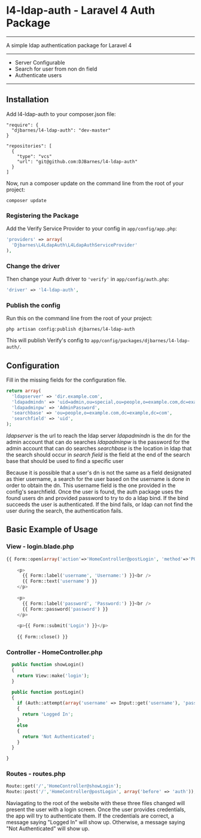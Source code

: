 # l4-ldap-auth - Laravel 4 Auth Package

---

A simple ldap authentication package for Laravel 4

---

* Server Configurable
* Search for user from non dn field
* Authenticate users

---

## Installation

Add l4-ldap-auth to your composer.json file:

```
"require": {
  "djbarnes/l4-ldap-auth": "dev-master"
}

"repositories": [
  {
    "type": "vcs"
    "url": "git@github.com:DJBarnes/l4-ldap-auth"
  }
]
```

Now, run a composer update on the command line from the root of your project:

    composer update

### Registering the Package

Add the Verify Service Provider to your config in ``app/config/app.php``:

```php
'providers' => array(
  'Djbarnes\L4LdapAuth\L4LdapAuthServiceProvider'
),
```

### Change the driver

Then change your Auth driver to ``'verify'`` in ``app/config/auth.php``:

```php
'driver' => 'l4-ldap-auth',
```

### Publish the config

Run this on the command line from the root of your project:

    php artisan config:publish djbarnes/l4-ldap-auth

This will publish Verify's config to ``app/config/packages/djbarnes/l4-ldap-auth/``.

## Configuration

Fill in the missing fields for the configuration file.

```php
return array(
  'ldapserver' => 'dir.example.com',
  'ldapadmindn' => 'uid=admin,ou=special,ou=people,o=example.com,dc=example,dc=com',
  'ldapadminpw' => 'AdminPassword',
  'searchbase' => 'ou=people,o=example.com,dc=example,dc=com',
  'searchfield' => 'uid',
);
```
*ldapserver* is the url to reach the ldap server
*ldapadmindn* is the dn for the admin account that can do searches
*ldapadminpw* is the password for the admin account that can do searches
*searchbase* is the location in ldap that the search should occur in
*search field* is the field at the end of the search base that should be used to find a specific user

Because it is possible that a user's dn is not the same as a field designated as thier username, a search for the user based on the username is done in order to obtain the dn. This username field is the one provided in the config's searchfield. Once the user is found, the auth package uses the found users dn and provided password to try to do a ldap bind. If the bind succeeds the user is authenticated. If the bind fails, or ldap can not find the user during the search, the authentication fails.

## Basic Example of Usage

### View - login.blade.php
```php
{{ Form::open(array('action'=>'HomeController@postLogin', 'method'=>'POST')) }}
 
    <p>
      {{ Form::label('username', 'Username:') }}<br />
      {{ Form::text('username') }}
    </p>
 
    <p>
      {{ Form::label('password', 'Password:') }}<br />
      {{ Form::password('password') }}
    </p>
 
    <p>{{ Form::submit('Login') }}</p>
 
    {{ Form::close() }}
```

### Controller - HomeController.php
```php
  public function showLogin()
  {
    return View::make('login');
  }

  public function postLogin()
  {
    if (Auth::attempt(array('username' => Input::get('username'), 'password' => Input::get('password'))))
    {
      return 'Logged In';
    }
    else
    {
      return 'Not Authenticated';
    }
  }

}
```

### Routes - routes.php
```php
Route::get('/','HomeController@showLogin');
Route::post('/','HomeController@postLogin', array('before' => 'auth'));
```

Naviagating to the root of the website with these three files changed will present the user with a login screen. Once the user provides credentials, the app will try to authenticate them. If the credentials are correct, a message saying "Logged In" will show up. Otherwise, a message saying "Not Authenticated" will show up.
